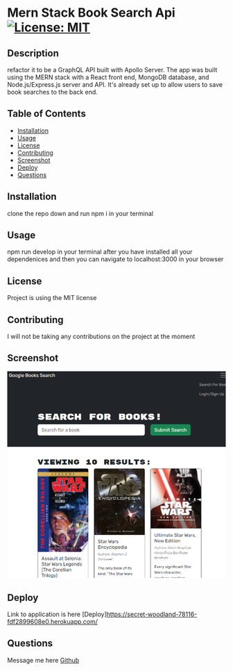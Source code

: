 # Mern Stack Book Search Api [![License: MIT](https://img.shields.io/badge/License-MIT-yellow.svg)](https://opensource.org/licenses/MIT)
## Description

refactor it to be a GraphQL API built with Apollo Server. The app was built using the MERN stack with a React front end, MongoDB database, and Node.js/Express.js server and API. It's already set up to allow users to save book searches to the back end.

## Table of Contents
* [Installation](#Installation)
* [Usage](#Usage)
* [License](#License)
* [Contributing](#Contributing)
* [Screenshot](#Screenshot)
* [Deploy](#Deploy)
* [Questions](#Questions)

## Installation
clone the repo down and run npm i in your terminal

## Usage
npm run develop in your terminal after you have installed all your dependenices and then you can navigate to localhost:3000 in your browser

## License 
Project is using the MIT license

## Contributing 
I will not be taking any contributions on the project at the moment

## Screenshot
![image](client\public\screenshot.png)

## Deploy
Link to application is here [Deploy]https://secret-woodland-78116-fdf2899608e0.herokuapp.com/

## Questions
Message me here [Github](https://github.com/sentuhxd)

